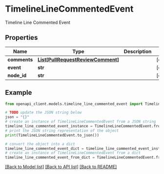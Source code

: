 # TimelineLineCommentedEvent

Timeline Line Commented Event

## Properties

Name | Type | Description | Notes
------------ | ------------- | ------------- | -------------
**comments** | [**List[PullRequestReviewComment]**](PullRequestReviewComment.md) |  | [optional] 
**event** | **str** |  | [optional] 
**node_id** | **str** |  | [optional] 

## Example

```python
from openapi_client.models.timeline_line_commented_event import TimelineLineCommentedEvent

# TODO update the JSON string below
json = "{}"
# create an instance of TimelineLineCommentedEvent from a JSON string
timeline_line_commented_event_instance = TimelineLineCommentedEvent.from_json(json)
# print the JSON string representation of the object
print(TimelineLineCommentedEvent.to_json())

# convert the object into a dict
timeline_line_commented_event_dict = timeline_line_commented_event_instance.to_dict()
# create an instance of TimelineLineCommentedEvent from a dict
timeline_line_commented_event_from_dict = TimelineLineCommentedEvent.from_dict(timeline_line_commented_event_dict)
```
[[Back to Model list]](../README.md#documentation-for-models) [[Back to API list]](../README.md#documentation-for-api-endpoints) [[Back to README]](../README.md)


